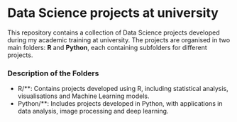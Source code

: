 # Data Science projects at university 

This repository contains a collection of Data Science projects developed during my academic training at university. The projects are organised in two main folders: **R** and **Python**, each containing subfolders for different projects. 

### Description of the Folders

  - R/**: Contains projects developed using R, including statistical analysis, visualisations and Machine Learning models.
  - Python/**: Includes projects developed in Python, with applications in data analysis, image processing and deep learning.
